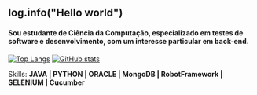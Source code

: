 ## log.info("Hello world")
<h4>Sou estudante de Ciência da Computação, especializado em testes de software e desenvolvimento, com um interesse particular em back-end.</h4>
  
[![Top Langs](https://github-readme-stats.vercel.app/api/top-langs/?username=yasmincsouza&langs_count=8&layout=donut&theme=tokyonight&hide_title=true)](https://github.com/anuraghazra/github-readme-stats)
[![GitHub stats](https://github-readme-stats.vercel.app/api?username=yasmincsouza&theme=tokyonight&hide_title=false&line_height=35&hide=stars,contribs&show_icons=true&&count_private=true)](https://github.com/anuraghazra/github-readme-stats)

Skills:
**JAVA | PYTHON | ORACLE | MongoDB | RobotFramework | SELENIUM | Cucumber**
